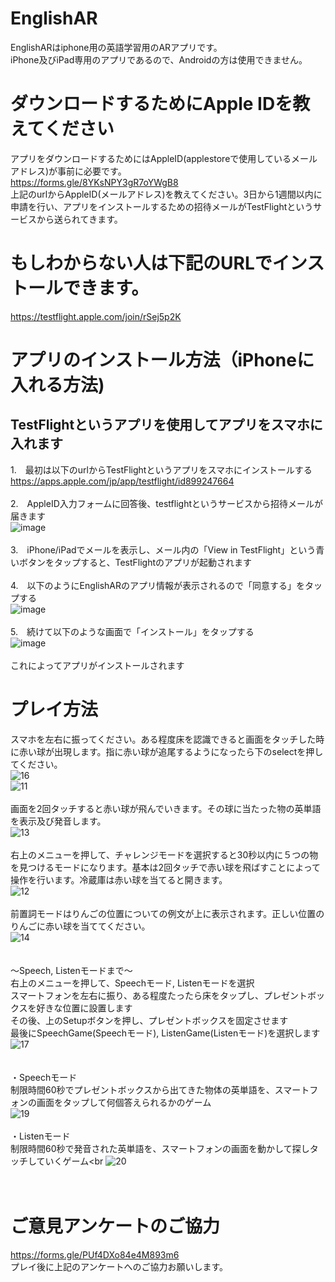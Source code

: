 # EnglishAR
EnglishARはiphone用の英語学習用のARアプリです。<br>
iPhone及びiPad専用のアプリであるので、Androidの方は使用できません。

# ダウンロードするためにApple IDを教えてください
アプリをダウンロードするためにはAppleID(applestoreで使用しているメールアドレス)が事前に必要です。<br>
https://forms.gle/8YKsNPY3gR7oYWgB8 <br>
上記のurlからAppleID(メールアドレス)を教えてください。3日から1週間以内に申請を行い、アプリをインストールするための招待メールがTestFlightというサービスから送られてきます。<br>

# もしわからない人は下記のURLでインストールできます。<br>
https://testflight.apple.com/join/rSej5p2K
<br>

# アプリのインストール方法（iPhoneに入れる方法)
## TestFlightというアプリを使用してアプリをスマホに入れます
1.　最初は以下のurlからTestFlightというアプリをスマホにインストールする<br>
https://apps.apple.com/jp/app/testflight/id899247664<br><br>
2.　AppleID入力フォームに回答後、testflightというサービスから招待メールが届きます<br>
![image](https://user-images.githubusercontent.com/69417078/140259275-d36df2ac-b6a7-466b-b53c-146e9290b9f4.png)
<br><br>
3.　iPhone/iPadでメールを表示し、メール内の「View in TestFlight」という青いボタンをタップすると、TestFlightのアプリが起動されます<br><br>
4.　以下のようにEnglishARのアプリ情報が表示されるので「同意する」をタップする<br>
![image](https://user-images.githubusercontent.com/69417078/140259174-18b4764b-b4bb-4979-88a8-d4d2bcf980d7.png)
<br><br>
5.　続けて以下のような画面で「インストール」をタップする<br>
![image](https://user-images.githubusercontent.com/69417078/140259219-a83c183b-c635-411e-9dcb-65ea1b31ab50.png)
<br><br>
これによってアプリがインストールされます
# プレイ方法
スマホを左右に振ってください。ある程度床を認識できると画面をタッチした時に赤い球が出現します。指に赤い球が追尾するようになったら下のselectを押してください。<br>
![16](https://user-images.githubusercontent.com/69417078/140612497-d416dd0c-5033-4a24-b140-ae34936b8512.gif)<br>
![11](https://user-images.githubusercontent.com/69417078/140611659-30fc539f-46ee-4e7e-aa61-b7ec48e3c3f4.gif)<br><br>
画面を2回タッチすると赤い球が飛んでいきます。その球に当たった物の英単語を表示及び発音します。<br>
![13](https://user-images.githubusercontent.com/69417078/140611676-18bae3e8-4aa9-4409-8f5c-45d44ed1964f.gif)
<br><br>
右上のメニューを押して、チャレンジモードを選択すると30秒以内に５つの物を見つけるモードになります。基本は2回タッチで赤い球を飛ばすことによって操作を行います。冷蔵庫は赤い球を当てると開きます。<br>
![12](https://user-images.githubusercontent.com/69417078/140611685-bdaa1088-fa47-4787-8c74-cdffe81fe50c.gif)
<br><br>
前置詞モードはりんごの位置についての例文が上に表示されます。正しい位置のりんごに赤い球を当ててください。<br>
![14](https://user-images.githubusercontent.com/69417078/140611694-841795db-c8a3-4f25-a579-d1830eea7d9b.gif)
<br><br>
<br>
〜Speech, Listenモードまで〜<br>
右上のメニューを押して、Speechモード, Listenモードを選択<br>
スマートフォンを左右に振り、ある程度たったら床をタップし、プレゼントボックスを好きな位置に設置します<br>
その後、上のSetupボタンを押し、プレゼントボックスを固定させます<br>
最後にSpeechGame(Speechモード), ListenGame(Listenモード)を選択します<br>
![17](https://media.giphy.com/media/zfJdURnXHidRyRA6za/giphy.gif)
<br>
<br>
<br>
・Speechモード<br>
制限時間60秒でプレゼントボックスから出てきた物体の英単語を、スマートフォンの画面をタップして何個答えられるかのゲーム<br>
![19](https://media.giphy.com/media/2sQNmvx4XYkyzclsyM/giphy.gif)
<br><br>
・Listenモード<br>
制限時間60秒で発音された英単語を、スマートフォンの画面を動かして探しタッチしていくゲーム<br
![20](https://media.giphy.com/media/nQZm2AdJEDVN3dBig4/giphy.gif)
<br>
<br>
<br>
# ご意見アンケートのご協力
https://forms.gle/PUf4DXo84e4M893m6<br>
プレイ後に上記のアンケートへのご協力お願いします。
